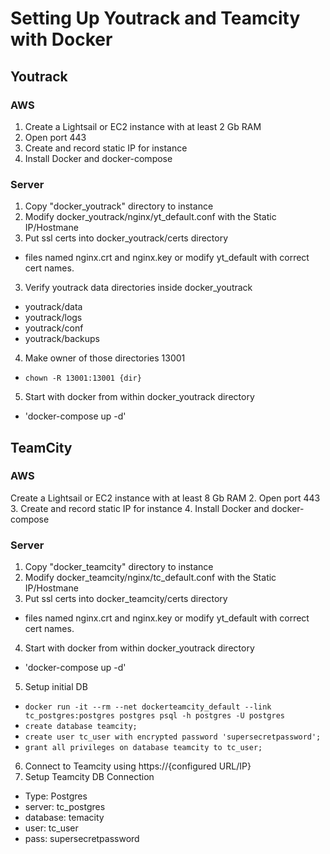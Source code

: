# Setting Up Youtrack and Teamcity with Docker
## Youtrack
### AWS
1. Create a Lightsail or EC2 instance with at least 2 Gb RAM
2. Open port 443
3. Create and record static IP for instance
4. Install Docker and docker-compose
### Server
1. Copy "docker_youtrack" directory to instance 
2. Modify docker_youtrack/nginx/yt_default.conf with the Static IP/Hostmane
3. Put ssl certs into docker_youtrack/certs directory
  * files named nginx.crt and nginx.key or modify yt_default with correct cert names.
3. Verify youtrack data directories inside docker_youtrack
  * youtrack/data
  * youtrack/logs
  * youtrack/conf
  * youtrack/backups
4. Make owner of those directories 13001
  * `chown -R 13001:13001 {dir}`
5. Start with docker from within docker_youtrack directory
  * 'docker-compose up -d'
## TeamCity
### AWS
Create a Lightsail or EC2 instance with at least 8 Gb RAM
2. Open port 443
3. Create and record static IP for instance
4. Install Docker and docker-compose
### Server
1. Copy "docker_teamcity" directory to instance 
2. Modify docker_teamcity/nginx/tc_default.conf with the Static IP/Hostmane
3. Put ssl certs into docker_teamcity/certs directory
  * files named nginx.crt and nginx.key or modify yt_default with correct cert names.
4. Start with docker from within docker_youtrack directory
  * 'docker-compose up -d'
5. Setup initial DB
  * `docker run -it --rm --net dockerteamcity_default --link tc_postgres:postgres postgres psql -h postgres -U postgres`
  * `create database teamcity;`
  * `create user tc_user with encrypted password 'supersecretpassword';`
  * `grant all privileges on database teamcity to tc_user;`
6. Connect to Teamcity using https://{configured URL/IP}
7. Setup Teamcity DB Connection
  * Type: Postgres
  * server: tc_postgres
  * database: temacity
  * user: tc_user
  * pass: supersecretpassword
